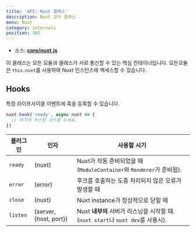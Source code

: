 ```yaml
---
title: 'API: Nuxt 클래스'
description: Nuxt 코어 클래스
menu: Nuxt
category: internals
position: 302
---
```


- 소스: **[core/nuxt.js](https://github.com/nuxt/nuxt.js/blob/dev/packages/core/src/nuxt.js)**

이 클래스는 모든 모듈과 클래스가 서로 통신할 수 있는 핵심 컨테이너입니다. 모든모듈은 `this.nuxt`를 사용하여 Nuxt 인스턴스에 액세스할 수 있습니다.

## Hooks

특정 라이프사이클 이벤트에 훅을 등록할 수 있습니다.

```js
nuxt.hook('ready', async nuxt => {
  // 여기에 커스텀 코드를 두세요.
})
```

| 플러그인 | 인자                   | 사용할 시기                                                                      |
| -------- | ---------------------- | -------------------------------------------------------------------------------- |
| `ready`  | (nuxt)                 | Nuxt가 작동 준비되었을 때 (`ModuleContainer`와 `Renderer`가 준비됨).             |
| `error`  | (error)                | 후크를 호출하는 도중 처리되지 않은 오류가 발생할 때                              |
| `close`  | (nuxt)                 | Nuxt instance가 정상적으로 닫힐 때                                               |
| `listen` | (server, {host, port}) | Nuxt **내부의** 서버가 리스닝을 시작할 때. (`nuxt start`나 `nuxt dev`를 사용시). |
